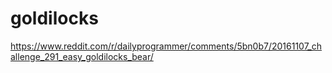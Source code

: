 # goldilocks
https://www.reddit.com/r/dailyprogrammer/comments/5bn0b7/20161107_challenge_291_easy_goldilocks_bear/
